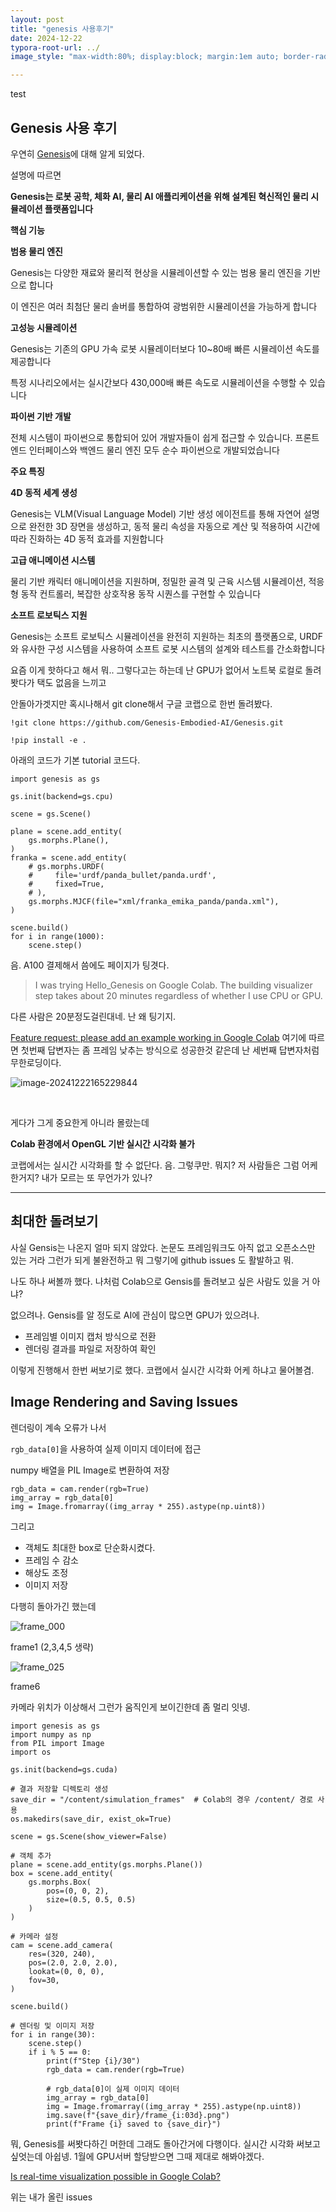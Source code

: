 ```yaml
---
layout: post
title: "genesis 사용후기"
date: 2024-12-22
typora-root-url: ../
image_style: "max-width:80%; display:block; margin:1em auto; border-radius:10px; box-shadow:0px 4px 8px rgba(0,0,0,0.8);"

---
```


test

## Genesis 사용 후기

우연히 [Genesis](https://github.com/Genesis-Embodied-AI/Genesis?tab=readme-ov-file#papers-behind-genesis)에 대해 알게 되었다.

설명에 따르면

**Genesis는 로봇 공학, 체화 AI, 물리 AI 애플리케이션을 위해 설계된 혁신적인 물리 시뮬레이션 플랫폼입니다**

**핵심 기능**

**범용 물리 엔진**

Genesis는 다양한 재료와 물리적 현상을 시뮬레이션할 수 있는 범용 물리 엔진을 기반으로 합니다

 이 엔진은 여러 최첨단 물리 솔버를 통합하여 광범위한 시뮬레이션을 가능하게 합니다



**고성능 시뮬레이션**

Genesis는 기존의 GPU 가속 로봇 시뮬레이터보다 10~80배 빠른 시뮬레이션 속도를 제공합니다

 특정 시나리오에서는 실시간보다 430,000배 빠른 속도로 시뮬레이션을 수행할 수 있습니다



**파이썬 기반 개발**

전체 시스템이 파이썬으로 통합되어 있어 개발자들이 쉽게 접근할 수 있습니다. 프론트엔드 인터페이스와 백엔드 물리 엔진 모두 순수 파이썬으로 개발되었습니다



**주요 특징**

**4D 동적 세계 생성**

Genesis는 VLM(Visual Language Model) 기반 생성 에이전트를 통해 자연어 설명으로 완전한 3D 장면을 생성하고, 동적 물리 속성을 자동으로 계산 및 적용하여 시간에 따라 진화하는 4D 동적 효과를 지원합니다



**고급 애니메이션 시스템**

물리 기반 캐릭터 애니메이션을 지원하며, 정밀한 골격 및 근육 시스템 시뮬레이션, 적응형 동작 컨트롤러, 복잡한 상호작용 동작 시퀀스를 구현할 수 있습니다



**소프트 로보틱스 지원**

Genesis는 소프트 로보틱스 시뮬레이션을 완전히 지원하는 최초의 플랫폼으로, URDF와 유사한 구성 시스템을 사용하여 소프트 로봇 시스템의 설계와 테스트를 간소화합니다



요즘 이게 핫하다고 해서 뭐.. 그렇다고는 하는데 난 GPU가 없어서 노트북 로컬로 돌려봣다가 택도 없음을 느끼고 

안돌아가겟지만 혹시나해서 git clone해서 구글 코랩으로 한번 돌려봤다. 



```
!git clone https://github.com/Genesis-Embodied-AI/Genesis.git

!pip install -e .
```



아래의 코드가 기본 tutorial 코드다. 

```
import genesis as gs

gs.init(backend=gs.cpu)

scene = gs.Scene()

plane = scene.add_entity(
    gs.morphs.Plane(),
)
franka = scene.add_entity(
    # gs.morphs.URDF(
    #     file='urdf/panda_bullet/panda.urdf',
    #     fixed=True,
    # ),
    gs.morphs.MJCF(file="xml/franka_emika_panda/panda.xml"),
)

scene.build()
for i in range(1000):
    scene.step()

```



음. A100 결제해서 씀에도 페이지가 팅겻다. 

> I was trying Hello_Genesis on Google Colab. The building visualizer step takes about 20 minutes regardless of whether I use CPU or GPU.

다른 사람은 20분정도걸린대네. 난 왜 팅기지. 

[Feature request: please add an example working in Google Colab](https://github.com/Genesis-Embodied-AI/Genesis/issues/166#top) 여기에 따르면 첫번째 답변자는 좀 프레임 낮추는 방식으로 성공한것 같은데 난 세번째 답변자처럼 무한로딩이다.

![image-20241222165229844](/assets/img/image-20241222165229844.png)

<br>

 게다가 그게 중요한게 아니라 몰랐는데

**Colab 환경에서 OpenGL 기반 실시간 시각화 불가**

코랩에서는 실시간 시각화를 할 수 없단다. 음. 그렇쿠만. 뭐지? 저 사람들은 그럼 어케한거지? 내가 모르는 또 무언가가 있나?

----

## 최대한 돌려보기

사실 Gensis는 나온지 얼마 되지 않았다. 논문도 프레임워크도 아직 없고 오픈소스만 있는 거라 그런가 되게 불완전하고 뭐 그렇기에 github issues 도 활발하고 뭐.

나도 하나 써볼까 했다. 나처럼 Colab으로 Gensis를 돌려보고 싶은 사람도 있을 거 아냐?

없으려나. Gensis를 알 정도로 AI에 관심이 많으면 GPU가 있으려나. 

- 프레임별 이미지 캡처 방식으로 전환
- 렌더링 결과를 파일로 저장하여 확인

이렇게 진행해서 한번 써보기로 했다. 코랩에서 실시간 시각화 어케 하냐고 물어볼겸.



## Image Rendering and Saving Issues

렌더링이 계속 오류가 나서

`rgb_data[0]`을 사용하여 실제 이미지 데이터에 접근

numpy 배열을 PIL Image로 변환하여 저장

```
rgb_data = cam.render(rgb=True)
img_array = rgb_data[0]
img = Image.fromarray((img_array * 255).astype(np.uint8))
```

그리고 

- 객체도 최대한 box로 단순화시켰다.
- 프레임 수 감소
- 해상도 조정
- 이미지 저장

다행히 돌아가긴 했는데  

![frame_000](/assets/img/frame_000.png)

frame1 (2,3,4,5 생략)



![frame_025](/assets/img/frame_025.png)

frame6

카메라 위치가 이상해서 그런가 움직인게 보이긴한데 좀 멀리 잇넹.

 

```
import genesis as gs
import numpy as np
from PIL import Image
import os

gs.init(backend=gs.cuda)

# 결과 저장할 디렉토리 생성
save_dir = "/content/simulation_frames"  # Colab의 경우 /content/ 경로 사용
os.makedirs(save_dir, exist_ok=True)

scene = gs.Scene(show_viewer=False)

# 객체 추가
plane = scene.add_entity(gs.morphs.Plane())
box = scene.add_entity(
    gs.morphs.Box(
        pos=(0, 0, 2),
        size=(0.5, 0.5, 0.5)
    )
)

# 카메라 설정
cam = scene.add_camera(
    res=(320, 240),
    pos=(2.0, 2.0, 2.0),
    lookat=(0, 0, 0),
    fov=30,
)

scene.build()

# 렌더링 및 이미지 저장
for i in range(30):
    scene.step()
    if i % 5 == 0:
        print(f"Step {i}/30")
        rgb_data = cam.render(rgb=True)
        
        # rgb_data[0]이 실제 이미지 데이터
        img_array = rgb_data[0]
        img = Image.fromarray((img_array * 255).astype(np.uint8))
        img.save(f"{save_dir}/frame_{i:03d}.png")
        print(f"Frame {i} saved to {save_dir}")
```



뭐, Genesis를 써봣다하긴 머한데 그래도 돌아간거에 다행이다. 실시간 시각화 써보고 싶엇는데 아쉽넹. 1월에 GPU서버 할당받으면 그때 제대로 해봐야겠다.

[Is real-time visualization possible in Google Colab?](https://github.com/Genesis-Embodied-AI/Genesis/issues/230)

위는 내가 올린 issues

